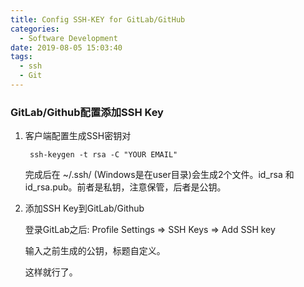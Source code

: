 ```yaml
---
title: Config SSH-KEY for GitLab/GitHub
categories:
  - Software Development
date: 2019-08-05 15:03:40
tags:
  - ssh
  - Git
---
```

### GitLab/Github配置添加SSH Key

1. 客户端配置生成SSH密钥对
        
		ssh-keygen -t rsa -C "YOUR EMAIL"
	完成后在 ~/.ssh/ (Windows是在user目录)会生成2个文件。id_rsa 和 id_rsa.pub。前者是私钥，注意保管，后者是公钥。

2. 添加SSH Key到GitLab/Github

	登录GitLab之后: Profile Settings => SSH Keys => Add SSH key

	输入之前生成的公钥，标题自定义。

	这样就行了。


